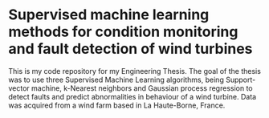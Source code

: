 # Supervised machine learning methods for condition monitoring and fault detection of wind turbines
This is my code repository for my Engineering Thesis. The goal of the thesis was to use three Supervised Machine Learning algorithms, being Support-vector machine, k-Nearest neighbors and Gaussian process regression to detect faults and predict abnormalities in behaviour of a wind turbine. Data was acquired from a wind farm based in La Haute-Borne, France.
